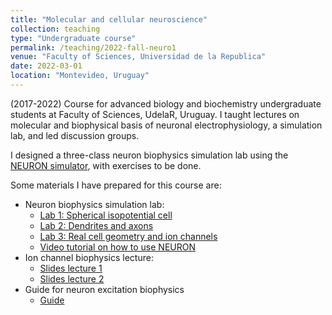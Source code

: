 ```yaml
---
title: "Molecular and cellular neuroscience"
collection: teaching
type: "Undergraduate course"
permalink: /teaching/2022-fall-neuro1
venue: "Faculty of Sciences, Universidad de la Republica"
date: 2022-03-01
location: "Montevideo, Uruguay"
---
```


(2017-2022) Course for advanced biology and biochemistry undergraduate
students at Faculty of Sciences, UdelaR, Uruguay. I taught lectures
on molecular and biophysical basis of neuronal electrophysiology,
a simulation lab, and led discussion groups.

I designed a three-class neuron biophysics simulation lab using the
[NEURON simulator](https://www.neuron.yale.edu/neuron/),
with exercises to be done.

Some materials I have prepared for this course are:
  * Neuron biophysics simulation lab:
    * [Lab 1: Spherical isopotential cell](/files/teaching/neuro_basica/guia_NEURON1.pdf)
    * [Lab 2: Dendrites and axons](/files/teaching/neuro_basica/guia_NEURON2.pdf)
    * [Lab 3: Real cell geometry and ion channels](/files/teaching/neuro_basica/guia_NEURON3.pdf)
    * [Video tutorial on how to use NEURON](https://www.youtube.com/watch?v=gwMERyYIshw)
  * Ion channel biophysics lecture:
    * [Slides lecture 1](/files/teaching/neuro_basica/canales1.pdf)
    * [Slides lecture 2](/files/teaching/neuro_basica/canales2.pdf)
  * Guide for neuron excitation biophysics
    * [Guide](/files/teaching/neuro_basica/guia_conduccion_DH.pdf)

